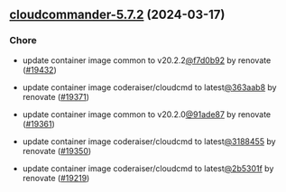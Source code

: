 

## [cloudcommander-5.7.2](https://github.com/truecharts/charts/compare/cloudcommander-5.6.0...cloudcommander-5.7.2) (2024-03-17)

### Chore



- update container image common to v20.2.2[@f7d0b92](https://github.com/f7d0b92) by renovate ([#19432](https://github.com/truecharts/charts/issues/19432))

- update container image coderaiser/cloudcmd to latest[@363aab8](https://github.com/363aab8) by renovate ([#19371](https://github.com/truecharts/charts/issues/19371))

- update container image common to v20.2.0[@91ade87](https://github.com/91ade87) by renovate ([#19361](https://github.com/truecharts/charts/issues/19361))

- update container image coderaiser/cloudcmd to latest[@3188455](https://github.com/3188455) by renovate ([#19350](https://github.com/truecharts/charts/issues/19350))

- update container image coderaiser/cloudcmd to latest[@2b5301f](https://github.com/2b5301f) by renovate ([#19219](https://github.com/truecharts/charts/issues/19219))